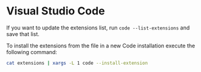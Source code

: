 # Visual Studio Code

If you want to update the extensions list, run `code --list-extensions` and save that list.

To install the extensions from the file in a new Code installation execute the following command:

```bash
cat extensions | xargs -L 1 code --install-extension
```
